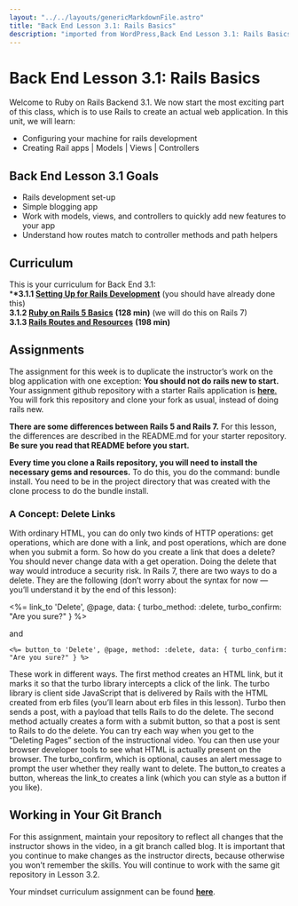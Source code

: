 ```yaml
---
layout: "../../layouts/genericMarkdownFile.astro"
title: "Back End Lesson 3.1: Rails Basics"
description: "imported from WordPress,Back End Lesson 3.1: Rails Basics"
---
```


# Back End Lesson 3.1: Rails Basics

Welcome to Ruby on Rails Backend 3.1\. We now start the most exciting part of this class, which is to use Rails to create an actual web application. In this unit, we will learn:

- Configuring your machine for rails development
- Creating Rail apps | Models | Views | Controllers

## Back End Lesson 3.1 Goals

- Rails development set-up
- Simple blogging app
- Work with models, views, and controllers to quickly add new features to your app
- Understand how routes match to controller methods and path helpers

## Curriculum

This is your curriculum for Back End 3.1:  
\***\*3.1.1 [Setting Up for Rails Development](https://learn.codethedream.org/configuring-your-machine-for-rails-version-6-development/)** (you should have already done this)  
**3.1.2 [Ruby on Rails 5 Basics](https://teamtreehouse.com/library/ruby-on-rails-5-basics)** **(128 min)** (we will do this on Rails 7)  
**3.1.3 [Rails Routes and Resources](https://teamtreehouse.com/library/rails-routes-and-resources)** **(198 min)**

## Assignments

The assignment for this week is to duplicate the instructor’s work on the blog application with one exception: **You should not do rails new to start.** Your assignment github repository with a starter Rails application is **[here](https://github.com/Code-the-Dream-School/R7-blog)**[.](https://github.com/Code-the-Dream-School/R6-blog) You will fork this repository and clone your fork as usual, instead of doing rails new.

**There are some differences between Rails 5 and Rails 7.** For this lesson, the differences are described in the README.md for your starter repository. **Be sure you read that README before you start.**

**Every time you clone a Rails repository, you will need to install the necessary gems and resources.** To do this, you do the command: bundle install. You need to be in the project directory that was created with the clone process to do the bundle install.

### A Concept: Delete Links

With ordinary HTML, you can do only two kinds of HTTP operations: get operations, which are done with a link, and post operations, which are done when you submit a form. So how do you create a link that does a delete? You should never change data with a get operation. Doing the delete that way would introduce a security risk. In Rails 7, there are two ways to do a delete. They are the following (don’t worry about the syntax for now — you’ll understand it by the end of this lesson):

<%= link_to 'Delete', @page, data: { turbo_method: :delete, turbo_confirm: "Are you sure?" } %>

and

```
<%= button_to 'Delete', @page, method: :delete, data: { turbo_confirm: "Are you sure?" } %>
```

These work in different ways. The first method creates an HTML link, but it marks it so that the turbo library intercepts a click of the link. The turbo library is client side JavaScript that is delivered by Rails with the HTML created from erb files (you’ll learn about erb files in this lesson). Turbo then sends a post, with a payload that tells Rails to do the delete. The second method actually creates a form with a submit button, so that a post is sent to Rails to do the delete. You can try each way when you get to the “Deleting Pages” section of the instructional video. You can then use your browser developer tools to see what HTML is actually present on the browser. The turbo_confirm, which is optional, causes an alert message to prompt the user whether they really want to delete. The button_to creates a button, whereas the link_to creates a link (which you can style as a button if you like).

## Working in Your Git Branch

For this assignment, maintain your repository to reflect all changes that the instructor shows in the video, in a git branch called blog. It is important that you continue to make changes as the instructor directs, because otherwise you won’t remember the skills. You will continue to work with the same git repository in Lesson 3.2.

Your mindset curriculum assignment can be found **[here](https://learn.codethedream.org/mindset-curriculum-debugging-part-1/)**.
